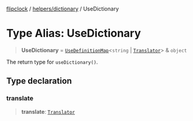 [flipclock](../../../index.md) / [helpers/dictionary](../index.md) / UseDictionary

# Type Alias: UseDictionary

> **UseDictionary** = [`UseDefinitionMap`](UseDefinitionMap.md)\<`string` \| [`Translator`](Translator.md)\> & `object`

The return type for `useDictionary()`.

## Type declaration

### translate

> **translate**: [`Translator`](Translator.md)
